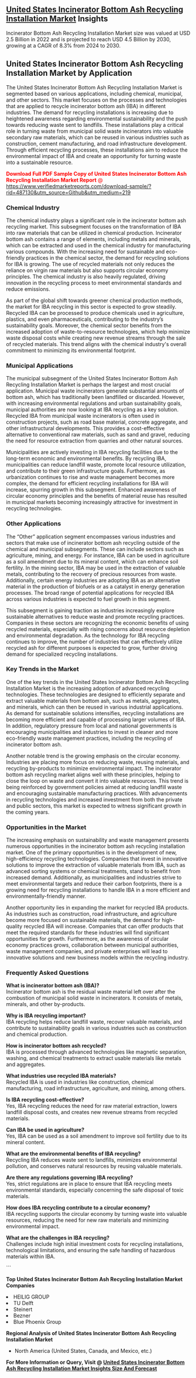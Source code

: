 <h2><a href="https://www.verifiedmarketreports.com/download-sample/?rid=487130&amp;utm_source=Github&amp;utm_medium=219" target="_blank">United States Incinerator Bottom Ash Recycling Installation Market</a> Insights</h2><p>Incinerator Bottom Ash Recycling Installation Market size was valued at USD 2.5 Billion in 2022 and is projected to reach USD 4.5 Billion by 2030, growing at a CAGR of 8.3% from 2024 to 2030.</p><p> <h2>United States Incinerator Bottom Ash Recycling Installation Market by Application</h2> <p>The United States Incinerator Bottom Ash Recycling Installation Market is segmented based on various applications, including chemical, municipal, and other sectors. This market focuses on the processes and technologies that are applied to recycle incinerator bottom ash (IBA) in different industries. The demand for recycling installations is increasing due to heightened awareness regarding environmental sustainability and the push towards reducing waste sent to landfills. These installations play a critical role in turning waste from municipal solid waste incinerators into valuable secondary raw materials, which can be reused in various industries such as construction, cement manufacturing, and road infrastructure development. Through efficient recycling processes, these installations aim to reduce the environmental impact of IBA and create an opportunity for turning waste into a sustainable resource. <p><span class=""><span style="color: #ff0000;"><strong>Download Full PDF Sample Copy of United States Incinerator Bottom Ash Recycling Installation Market Report</strong> @ </span><a href="https://www.verifiedmarketreports.com/download-sample/?rid=487130&amp;utm_source=Github&amp;utm_medium=219" target="_blank">https://www.verifiedmarketreports.com/download-sample/?rid=487130&amp;utm_source=Github&amp;utm_medium=219</a></span></p></p> <h3>Chemical Industry</h3> <p>The chemical industry plays a significant role in the incinerator bottom ash recycling market. This subsegment focuses on the transformation of IBA into raw materials that can be utilized in chemical production. Incinerator bottom ash contains a range of elements, including metals and minerals, which can be extracted and used in the chemical industry for manufacturing various compounds. With the increasing need for sustainable and eco-friendly practices in the chemical sector, the demand for recycling solutions for IBA is growing. The use of recycled materials not only reduces the reliance on virgin raw materials but also supports circular economy principles. The chemical industry is also heavily regulated, driving innovation in the recycling process to meet environmental standards and reduce emissions. <p>As part of the global shift towards greener chemical production methods, the market for IBA recycling in this sector is expected to grow steadily. Recycled IBA can be processed to produce chemicals used in agriculture, plastics, and even pharmaceuticals, contributing to the industry’s sustainability goals. Moreover, the chemical sector benefits from the increased adoption of waste-to-resource technologies, which help minimize waste disposal costs while creating new revenue streams through the sale of recycled materials. This trend aligns with the chemical industry's overall commitment to minimizing its environmental footprint.</p> <h3>Municipal Applications</h3> <p>The municipal subsegment of the United States Incinerator Bottom Ash Recycling Installation Market is perhaps the largest and most crucial application. Municipal waste incinerators generate substantial amounts of bottom ash, which has traditionally been landfilled or discarded. However, with increasing environmental regulations and urban sustainability goals, municipal authorities are now looking at IBA recycling as a key solution. Recycled IBA from municipal waste incinerators is often used in construction projects, such as road base material, concrete aggregate, and other infrastructural developments. This provides a cost-effective alternative to conventional raw materials, such as sand and gravel, reducing the need for resource extraction from quarries and other natural sources. <p>Municipalities are actively investing in IBA recycling facilities due to the long-term economic and environmental benefits. By recycling IBA, municipalities can reduce landfill waste, promote local resource utilization, and contribute to their green infrastructure goals. Furthermore, as urbanization continues to rise and waste management becomes more complex, the demand for efficient recycling installations for IBA will increase, spurring growth in this subsegment. Enhanced awareness of circular economy principles and the benefits of material reuse has resulted in municipal markets becoming increasingly attractive for investment in recycling technologies.</p> <h3>Other Applications</h3> <p>The “Other” application segment encompasses various industries and sectors that make use of incinerator bottom ash recycling outside of the chemical and municipal subsegments. These can include sectors such as agriculture, mining, and energy. For instance, IBA can be used in agriculture as a soil amendment due to its mineral content, which can enhance soil fertility. In the mining sector, IBA may be used in the extraction of valuable metals, contributing to the recovery of precious resources from waste. Additionally, certain energy industries are adopting IBA as an alternative material in the production of biofuels or as a catalyst in energy generation processes. The broad range of potential applications for recycled IBA across various industries is expected to fuel growth in this segment. <p>This subsegment is gaining traction as industries increasingly explore sustainable alternatives to reduce waste and promote recycling practices. Companies in these sectors are recognizing the economic benefits of using recycled materials, especially with rising concerns about resource depletion and environmental degradation. As the technology for IBA recycling continues to improve, the number of industries that can effectively utilize recycled ash for different purposes is expected to grow, further driving demand for specialized recycling installations.</p> <h3>Key Trends in the Market</h3> <p>One of the key trends in the United States Incinerator Bottom Ash Recycling Installation Market is the increasing adoption of advanced recycling technologies. These technologies are designed to efficiently separate and extract valuable materials from bottom ash, such as metals, aggregates, and minerals, which can then be reused in various industrial applications. As demand for sustainable solutions intensifies, recycling installations are becoming more efficient and capable of processing larger volumes of IBA. In addition, regulatory pressure from local and national governments is encouraging municipalities and industries to invest in cleaner and more eco-friendly waste management practices, including the recycling of incinerator bottom ash.</p> <p>Another notable trend is the growing emphasis on the circular economy. Industries are placing more focus on reducing waste, reusing materials, and recycling by-products to minimize environmental impact. The incinerator bottom ash recycling market aligns well with these principles, helping to close the loop on waste and convert it into valuable resources. This trend is being reinforced by government policies aimed at reducing landfill waste and encouraging sustainable manufacturing practices. With advancements in recycling technologies and increased investment from both the private and public sectors, this market is expected to witness significant growth in the coming years.</p> <h3>Opportunities in the Market</h3> <p>The increasing emphasis on sustainability and waste management presents numerous opportunities in the incinerator bottom ash recycling installation market. One of the primary opportunities is in the development of new, high-efficiency recycling technologies. Companies that invest in innovative solutions to improve the extraction of valuable materials from IBA, such as advanced sorting systems or chemical treatments, stand to benefit from increased demand. Additionally, as municipalities and industries strive to meet environmental targets and reduce their carbon footprints, there is a growing need for recycling installations to handle IBA in a more efficient and environmentally-friendly manner.</p> <p>Another opportunity lies in expanding the market for recycled IBA products. As industries such as construction, road infrastructure, and agriculture become more focused on sustainable materials, the demand for high-quality recycled IBA will increase. Companies that can offer products that meet the required standards for these industries will find significant opportunities for growth. Furthermore, as the awareness of circular economy practices grows, collaboration between municipal authorities, waste management companies, and private enterprises will lead to innovative solutions and new business models within the recycling industry.</p> <h3>Frequently Asked Questions</h3> <p><strong>What is incinerator bottom ash (IBA)?</strong><br>Incinerator bottom ash is the residual waste material left over after the combustion of municipal solid waste in incinerators. It consists of metals, minerals, and other by-products.</p> <p><strong>Why is IBA recycling important?</strong><br>IBA recycling helps reduce landfill waste, recover valuable materials, and contribute to sustainability goals in various industries such as construction and chemical production.</p> <p><strong>How is incinerator bottom ash recycled?</strong><br>IBA is processed through advanced technologies like magnetic separation, washing, and chemical treatments to extract usable materials like metals and aggregates.</p> <p><strong>What industries use recycled IBA materials?</strong><br>Recycled IBA is used in industries like construction, chemical manufacturing, road infrastructure, agriculture, and mining, among others.</p> <p><strong>Is IBA recycling cost-effective?</strong><br>Yes, IBA recycling reduces the need for raw material extraction, lowers landfill disposal costs, and creates new revenue streams from recycled materials.</p> <p><strong>Can IBA be used in agriculture?</strong><br>Yes, IBA can be used as a soil amendment to improve soil fertility due to its mineral content.</p> <p><strong>What are the environmental benefits of IBA recycling?</strong><br>Recycling IBA reduces waste sent to landfills, minimizes environmental pollution, and conserves natural resources by reusing valuable materials.</p> <p><strong>Are there any regulations governing IBA recycling?</strong><br>Yes, strict regulations are in place to ensure that IBA recycling meets environmental standards, especially concerning the safe disposal of toxic materials.</p> <p><strong>How does IBA recycling contribute to a circular economy?</strong><br>IBA recycling supports the circular economy by turning waste into valuable resources, reducing the need for new raw materials and minimizing environmental impact.</p> <p><strong>What are the challenges in IBA recycling?</strong><br>Challenges include high initial investment costs for recycling installations, technological limitations, and ensuring the safe handling of hazardous materials within IBA.</p> ```</p><p><strong>Top United States Incinerator Bottom Ash Recycling Installation Market Companies</strong></p><div data-test-id=""><p><li>HEILIG GROUP</li><li> TU Delft</li><li> Steinert</li><li> Bezner</li><li> Blue Phoenix Group</li></p><div><strong>Regional Analysis of&nbsp;United States Incinerator Bottom Ash Recycling Installation Market</strong></div><ul><li dir="ltr"><p dir="ltr">North America&nbsp;(United States, Canada, and Mexico, etc.)</p></li></ul><p><strong>For More Information or Query, Visit @&nbsp;</strong><strong><a href="https://www.verifiedmarketreports.com/product/incinerator-bottom-ash-recycling-installation-market/?utm_source=Github&amp;utm_medium=219" target="_blank">United States Incinerator Bottom Ash Recycling Installation Market Insights Size And Forecast</a></strong></p></div>

